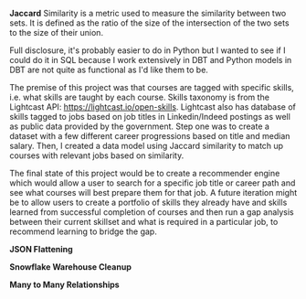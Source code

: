 **Jaccard** Similarity is a metric used to measure the similarity between two sets. 
It is defined as the ratio of the size of the intersection of the two sets to the size of their union.

Full disclosure, it's probably easier to do in Python but I wanted to see if I could do it in SQL
because I work extensively in DBT and Python models in DBT are not quite as functional as I'd like them to be.

The premise of this project was that courses are tagged with specific skills, i.e. what skills are taught by each course. 
Skills taxonomy is from the Lightcast API: https://lightcast.io/open-skills. Lightcast also has database of skills tagged to 
jobs based on job titles in Linkedin/Indeed postings as well as public data provided by the government. Step one was to create 
a dataset with a few different career progressions based on title and median salary. Then, I created a data model using 
Jaccard similarity to match up courses with relevant jobs based on similarity.

The final state of this project would be to create a recommender engine which would allow a user to search for a specific
job title or career path and see what courses will best prepare them for that job. A future iteration might be to 
allow users to create a portfolio of skills they already have and skills learned from successful completion of courses
and then run a gap analysis between their current skillset and what is required in a particular job, to recommend
learning to bridge the gap.


**JSON Flattening** 

**Snowflake Warehouse Cleanup**

**Many to Many Relationships**


